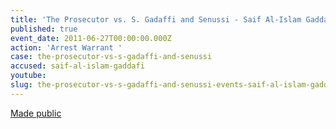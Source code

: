```yaml
---
title: 'The Prosecutor vs. S. Gadaffi and Senussi - Saif Al-Islam Gaddafi - Arrest Warrant '
published: true
event_date: 2011-06-27T00:00:00.000Z
action: 'Arrest Warrant '
case: the-prosecutor-vs-s-gadaffi-and-senussi
accused: saif-al-islam-gaddafi
youtube:
slug: the-prosecutor-vs-s-gadaffi-and-senussi-events-saif-al-islam-gaddafi-arrest-warrant-
---
```



[Made public](https://www.icc-cpi.int/Pages/record.aspx?docNo=ICC-01/11-13)